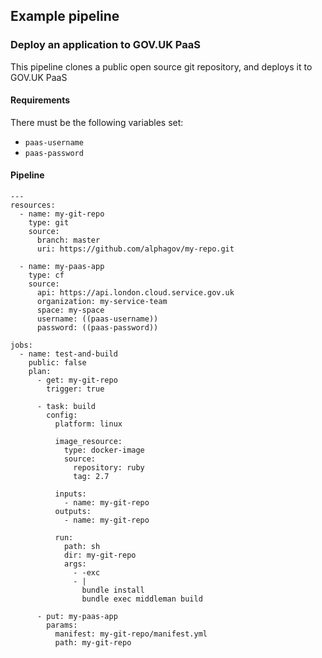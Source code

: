 ## Example pipeline

### Deploy an application to GOV.UK PaaS

This pipeline clones a public open source git repository, and deploys it to GOV.UK PaaS

#### Requirements

There must be the following variables set:

- `paas-username`
- `paas-password`

#### Pipeline

<pre><code>---
resources:
  - name: my-git-repo
    type: git
    source:
      branch: master
      uri: https://github.com/alphagov/my-repo.git
  
  - name: my-paas-app
    type: cf
    source:
      api: https://api.london.cloud.service.gov.uk
      organization: my-service-team
      space: my-space
      username: ((paas-username))
      password: ((paas-password))

jobs:
  - name: test-and-build
    public: false
    plan:
      - get: my-git-repo
        trigger: true
  
      - task: build
        config:
          platform: linux
  
          image_resource:
            type: docker-image
            source:
              repository: ruby
              tag: 2.7

          inputs:
            - name: my-git-repo
          outputs:
            - name: my-git-repo

          run:
            path: sh
            dir: my-git-repo
            args:
              - -exc
              - |
                bundle install
                bundle exec middleman build
  
      - put: my-paas-app
        params:
          manifest: my-git-repo/manifest.yml
          path: my-git-repo
</code></pre>
